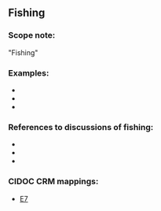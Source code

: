 
## Fishing

###  Scope note: 
"Fishing" 

### Examples: 

* 

* 

* 


### References to discussions of fishing:

* 

* 

* 

### CIDOC CRM mappings: 

* [E7](http://www.cidoc-crm.org/Entity/E7-Activity/Version-6.2.1)


